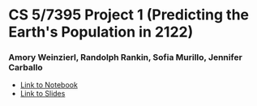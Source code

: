 # CS 5/7395 Project 1 (Predicting the Earth's Population in 2122)
### Amory Weinzierl, Randolph Rankin, Sofia Murillo, Jennifer Carballo

- [Link to Notebook](https://github.com/randolph-/cs5395-project1/blob/main/CS5394_Project1_Weinzierl_Rankin_Murillo_Carballo.ipynb)
- [Link to Slides](https://docs.google.com/presentation/d/1725bmTbelAVSbiBKTOOMvlzkylyXEA_ybjYrY1U8uic/edit?usp=sharing)

